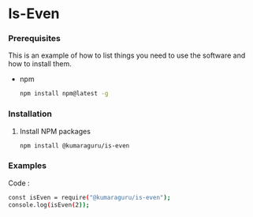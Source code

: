 # Is-Even

### Prerequisites

This is an example of how to list things you need to use the software and how to install them.

- npm
  ```sh
  npm install npm@latest -g
  ```

### Installation

1. Install NPM packages
   ```sh
   npm install @kumaraguru/is-even
   ```

### Examples

Code :

```sh
const isEven = require("@kumaraguru/is-even");
console.log(isEven(2));
```
